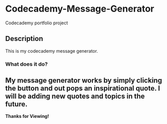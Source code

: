# Codecademy-Message-Generator
Codecademy portfolio project 
## Description 
This is my codecademy message generator. 
### What does it do? 
My message generator works by simply clicking the button and out pops an inspirational quote. 
I will be adding new quotes and topics in the future. 
---
**Thanks for Viewing!**